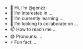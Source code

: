 - 👋 Hi, I’m @genzzi
- 👀 I’m interested in ...
- 🌱 I’m currently learning ...
- 💞️ I’m looking to collaborate on ...
- 📫 How to reach me ...
- 😄 Pronouns: ...
- ⚡ Fun fact: ...

<!---
genzzi/genzzi is a ✨ special ✨ repository because its `README.md` (this file) appears on your GitHub profile.
You can click the Preview link to take a look at your changes.
--->
